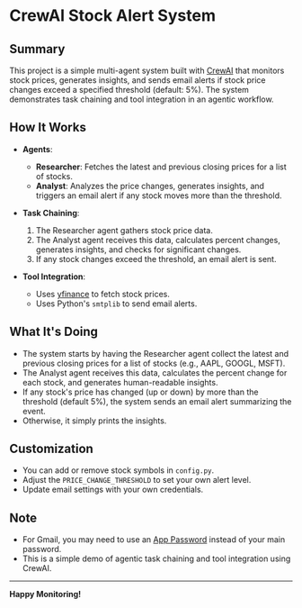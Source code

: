 # CrewAI Stock Alert System

## Summary

This project is a simple multi-agent system built with [CrewAI](https://github.com/joaomdmoura/crewAI) that monitors stock prices, generates insights, and sends email alerts if stock price changes exceed a specified threshold (default: 5%). The system demonstrates task chaining and tool integration in an agentic workflow.

## How It Works

- **Agents**:
  - **Researcher**: Fetches the latest and previous closing prices for a list of stocks.
  - **Analyst**: Analyzes the price changes, generates insights, and triggers an email alert if any stock moves more than the threshold.

- **Task Chaining**:
  1. The Researcher agent gathers stock price data.
  2. The Analyst agent receives this data, calculates percent changes, generates insights, and checks for significant changes.
  3. If any stock changes exceed the threshold, an email alert is sent.

- **Tool Integration**:
  - Uses [yfinance](https://pypi.org/project/yfinance/) to fetch stock prices.
  - Uses Python's `smtplib` to send email alerts.

## What It's Doing

- The system starts by having the Researcher agent collect the latest and previous closing prices for a list of stocks (e.g., AAPL, GOOGL, MSFT).
- The Analyst agent receives this data, calculates the percent change for each stock, and generates human-readable insights.
- If any stock's price has changed (up or down) by more than the threshold (default 5%), the system sends an email alert summarizing the event.
- Otherwise, it simply prints the insights.

## Customization

- You can add or remove stock symbols in `config.py`.
- Adjust the `PRICE_CHANGE_THRESHOLD` to set your own alert level.
- Update email settings with your own credentials.

## Note

- For Gmail, you may need to use an [App Password](https://support.google.com/accounts/answer/185833?hl=en) instead of your main password.
- This is a simple demo of agentic task chaining and tool integration using CrewAI.

---

**Happy Monitoring!**

<br>
